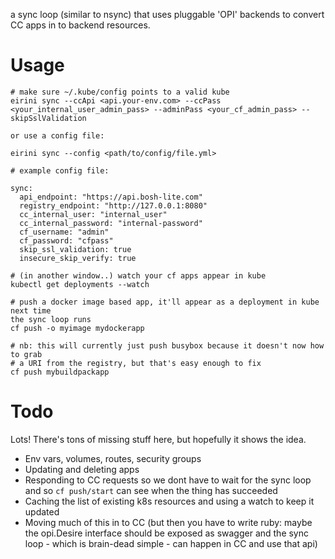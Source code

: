 a sync loop (similar to nsync) that uses pluggable 'OPI' backends to convert CC apps in to backend resources.

# Usage

~~~~
# make sure ~/.kube/config points to a valid kube
eirini sync --ccApi <api.your-env.com> --ccPass <your_internal_user_admin_pass> --adminPass <your_cf_admin_pass> --skipSslValidation

or use a config file:

eirini sync --config <path/to/config/file.yml>

# example config file:

sync:
  api_endpoint: "https://api.bosh-lite.com"
  registry_endpoint: "http://127.0.0.1:8080"
  cc_internal_user: "internal_user"
  cc_internal_password: "internal-password"
  cf_username: "admin"
  cf_password: "cfpass"
  skip_ssl_validation: true
  insecure_skip_verify: true

# (in another window..) watch your cf apps appear in kube
kubectl get deployments --watch

# push a docker image based app, it'll appear as a deployment in kube next time
the sync loop runs
cf push -o myimage mydockerapp

# nb: this will currently just push busybox because it doesn't now how to grab
# a URI from the registry, but that's easy enough to fix
cf push mybuildpackapp
~~~~

# Todo

Lots! There's tons of missing stuff here, but hopefully it shows the idea. 

 - Env vars, volumes, routes, security groups
 - Updating and deleting apps
 - Responding to CC requests so we dont have to wait for the sync loop and so `cf push/start` can see when the thing has succeeded
 - Caching the list of existing k8s resources and using a watch to keep it updated
 - Moving much of this in to CC (but then you have to write ruby: maybe the opi.Desire interface should be exposed as swagger and the sync loop - which is brain-dead simple - can happen in CC and use that api)
